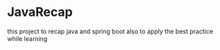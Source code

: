 # JavaRecap
this project to recap java and spring boot also to apply the best practice while learning 
